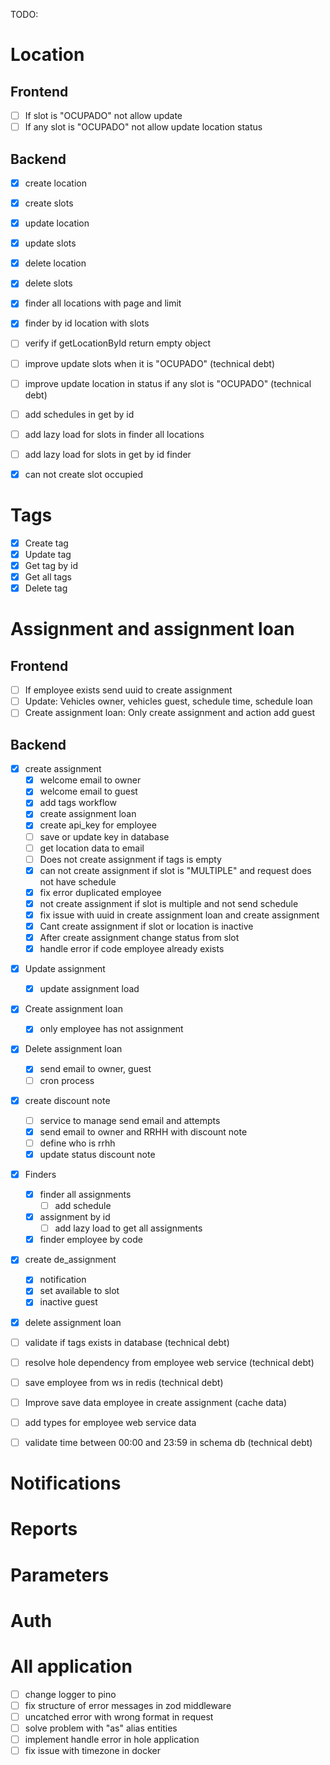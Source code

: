 TODO:

# Location

## Frontend

- [ ] If slot is "OCUPADO" not allow update
- [ ] If any slot is "OCUPADO" not allow update location status

## Backend

- [x] create location
- [x] create slots
- [x] update location
- [x] update slots
- [x] delete location
- [x] delete slots
- [x] finder all locations with page and limit
- [x] finder by id location with slots

- [ ] verify if getLocationById return empty object
- [ ] improve update slots when it is "OCUPADO" (technical debt)
- [ ] improve update location in status if any slot is "OCUPADO" (technical debt)
- [ ] add schedules in get by id
- [ ] add lazy load for slots in finder all locations
- [ ] add lazy load for slots in get by id finder
- [x] can not create slot occupied

# Tags

- [x] Create tag
- [x] Update tag
- [x] Get tag by id
- [x] Get all tags
- [x] Delete tag

# Assignment and assignment loan

## Frontend

- [ ] If employee exists send uuid to create assignment
- [ ] Update: Vehicles owner, vehicles guest, schedule time, schedule loan
- [ ] Create assignment loan: Only create assignment and action add guest

## Backend

- [x] create assignment
  - [x] welcome email to owner
  - [x] welcome email to guest
  - [x] add tags workflow
  - [x] create assignment loan
  - [x] create api_key for employee
  - [ ] save or update key in database
  - [ ] get location data to email
  - [ ] Does not create assignment if tags is empty
  - [x] can not create assignment if slot is "MULTIPLE" and request does not have schedule
  - [x] fix error duplicated employee
  - [x] not create assignment if slot is multiple and not send schedule
  - [x] fix issue with uuid in create assignment loan and create assignment
  - [x] Cant create assignment if slot or location is inactive
  - [x] After create assignment change status from slot
  - [x] handle error if code employee already exists

* [x] Update assignment

  - [x] update assignment load

* [x] Create assignment loan

  - [x] only employee has not assignment

* [x] Delete assignment loan

  - [x] send email to owner, guest
  - [ ] cron process

* [x] create discount note

  - [ ] service to manage send email and attempts
  - [x] send email to owner and RRHH with discount note
  - [ ] define who is rrhh
  - [x] update status discount note

* [x] Finders

  - [x] finder all assignments
    - [ ] add schedule
  - [x] assignment by id
    - [ ] add lazy load to get all assignments
  - [x] finder employee by code

* [x] create de_assignment

  - [x] notification
  - [x] set available to slot
  - [x] inactive guest

* [x] delete assignment loan

* [ ] validate if tags exists in database (technical debt)
* [ ] resolve hole dependency from employee web service (technical debt)
* [ ] save employee from ws in redis (technical debt)
* [ ] Improve save data employee in create assignment (cache data)
* [ ] add types for employee web service data
* [ ] validate time between 00:00 and 23:59 in schema db (technical debt)

# Notifications

# Reports

# Parameters

# Auth

# All application

- [ ] change logger to pino
- [ ] fix structure of error messages in zod middleware
- [ ] uncatched error with wrong format in request
- [ ] solve problem with "as" alias entities
- [ ] implement handle error in hole application
- [ ] fix issue with timezone in docker
